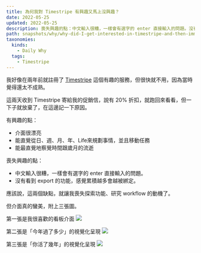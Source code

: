 ```yaml
---
title: 為何我對 Timestripe 有興趣又馬上沒興趣？
date: 2022-05-25
updated: 2022-05-25
description: 喪失興趣的點：中文輸入很糟，一樣會有選字的 enter 直接輸入的問題。沒有看到 export 的功能，感覺累積越多會越被綁定。這兩個缺點，就讓我喪失探索功能、研究 workflow 的動機了。
path: snapshots/why/why-did-I-get-interested-in-timestripe-and-then-immediately-lost-interest
taxonomies:
  kinds: 
    - Daily Why
  tags: 
    - Timestripe
---
```


我好像在兩年前就註冊了 [Timestripe](https://timestripe.com/) 這個有趣的服務，但很快就不用，因為當時覺得還太不成熟。

這兩天收到 Timestripe 寄給我的促銷信，說有 20% 折扣，就跑回來看看，但一下子就放棄了，在這邊記一下原因。

有興趣的點：
- 介面很漂亮
- 能直覺從日、週、月、年、Life來規劃事情，並且移動任務
- 能最直覺地察覺時間跟歲月的流逝

喪失興趣的點：
- 中文輸入很糟，一樣會有選字的 enter 直接輸入的問題。
- 沒有看到 export 的功能，感覺累積越多會越被綁定。

應該說，這兩個缺點，就讓我喪失探索功能、研究 workflow 的動機了。

但介面真的蠻美，附上三張圖。

第一張是我很喜歡的看板介面
![](https://pinchlime-screenshots.s3.ap-northeast-1.amazonaws.com/timestripe-1_BhiU7k.webp)

第二張是「今年過了多少」的視覺化呈現
![](https://pinchlime-screenshots.s3.ap-northeast-1.amazonaws.com/timestripe-2_rTrPNv.webp)

第三張是「你活了幾年」的視覺化呈現
![](https://pinchlime-screenshots.s3.ap-northeast-1.amazonaws.com/timestripe-3_eV72dt.webp)